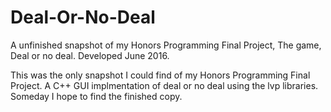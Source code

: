 # Deal-Or-No-Deal
A unfinished snapshot of my Honors Programming Final Project, The game, Deal or no deal. Developed June 2016. 

This was the only snapshot I could find of my Honors Programming Final Project. A C++ GUI implmentation of deal or no deal using the lvp libraries. Someday I hope to find the finished copy. 
